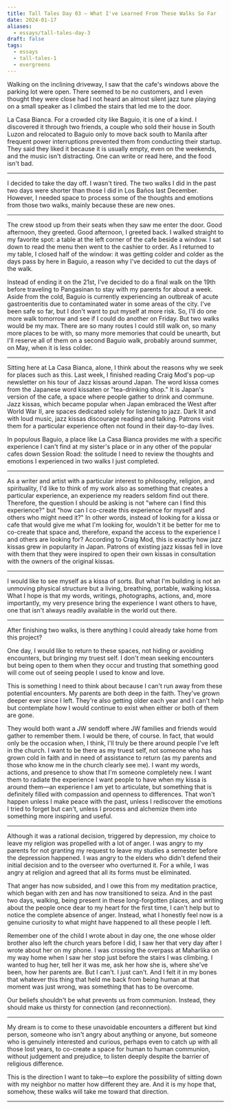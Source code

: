 ```yaml
---
title: Tall Tales Day 03 — What I've Learned From These Walks So Far
date: 2024-01-17
aliases:
  - essays/tall-tales-day-3
draft: false
tags:
  - essays
  - tall-tales-1
  - evergreens
---
```

Walking on the inclining driveway, I saw that the cafe's windows above the parking lot were open. There seemed to be no customers, and I even thought they were close had I not heard an almost silent jazz tune playing on a small speaker as I climbed the stairs that led me to the door.

La Casa Bianca. For a crowded city like Baguio, it is one of a kind. I discovered it through two friends, a couple who sold their house in South Luzon and relocated to Baguio only to move back south to Manila after frequent power interruptions prevented them from conducting their startup. They said they liked it because it is usually empty, even on the weekends, and the music isn't distracting. One can write or read here, and the food isn't bad.
***
I decided to take the day off. I wasn't tired. The two walks I did in the past two days were shorter than those I did in Los Baños last December. However, I needed space to process some of the thoughts and emotions from those two walks, mainly because these are new ones.
***
The crew stood up from their seats when they saw me enter the door. Good afternoon, they greeted. Good afternoon, I greeted back. I walked straight to my favorite spot: a table at the left corner of the cafe beside a window. I sat down to read the menu then went to the cashier to order. As I returned to my table, I closed half of the window: it was getting colder and colder as the days pass by here in Baguio, a reason why I've decided to cut the days of the walk.

Instead of ending it on the 21st, I've decided to do a final walk on the 19th before traveling to Pangasinan to stay with my parents for about a week. Aside from the cold, Baguio is currently experiencing an outbreak of acute gastroenteritis due to contaminated water in some areas of the city. I've been safe so far, but I don't want to put myself at more risk. So, I'll do one more walk tomorrow and see if I could do another on Friday. But two walks would be my max. There are so many routes I could still walk on, so many more places to be with, so many more memories that could be unearth, but I'll reserve all of them on a second Baguio walk, probably around summer, on May, when it is less colder.
***
Sitting here at La Casa Bianca, alone, I think about the reasons why we seek for places such as this. Last week, I finished reading Craig Mod's pop-up newsletter on his tour of Jazz kissas around Japan. The word kissa comes from the Japanese word kissaten or "tea-drinking shop." It is Japan's version of the cafe, a space where people gather to drink and commune. Jazz kissas, which became popular when Japan embraced the West after World War II, are spaces dedicated solely for listening to jazz. Dark lit and with loud music, jazz kissas discourage reading and talking. Patrons visit them for a particular experience often not found in their day-to-day lives.

In populous Baguio, a place like La Casa Bianca provides me with a specific experience I can't find at my sister's place or in any other of the popular cafes down Session Road: the solitude I need to review the thoughts and emotions I experienced in two walks I just completed.
***
As a writer and artist with a particular interest to philosophy, religion, and spirituality, I'd like to think of my work also as something that creates a particular experience, an experience my readers seldom find out there. Therefore, the question I should be asking is not "where can I find this experience?" but "how can I co-create this experience for myself and others who might need it?" In other words, instead of looking for a kissa or cafe that would give me what I'm looking for, wouldn't it be better for me to co-create that space and, therefore, expand the access to the experience I and others are looking for? According to Craig Mod, this is exactly how jazz kissas grew in popularity in Japan. Patrons of existing jazz kissas fell in love with them that they were inspired to open their own kissas in consultation with the owners of the original kissas.
***
I would like to see myself as a kissa of sorts. But what I'm building is not an unmoving physical structure but a living, breathing, portable, walking kissa. What I hope is that my words, writings, photographs, actions, and, more importantly, my very presence bring the experience I want others to have, one that isn't always readily available in the world out there.
***
After finishing two walks, is there anything I could already take home from this project? 

One day, I would like to return to these spaces, not hiding or avoiding encounters, but bringing my truest self. I don't mean seeking encounters but being open to them when they occur and trusting that something good will come out of seeing people I used to know and love.

This is something I need to think about because I can't run away from these potential encounters. My parents are both deep in the faith. They've grown deeper ever since I left. They're also getting older each year and I can't help but contemplate how I would continue to exist when either or both of them are gone.

They would both want a JW sendoff where JW families and friends would gather to remember them. I would be there, of course. In fact, that would only be the occasion when, I think, I'll truly be there around people I've left in the church. I want to be there as my truest self, not someone who has grown cold in faith and in need of assistance to return (as my parents and those who know me in the church clearly see me). I want my words, actions, and presence to show that I'm someone completely new. I want them to radiate the experience I want people to have when my kissa is around them—an experience I am yet to articulate, but something that is definitely filled with compassion and openness to differences. That won't happen unless I make peace with the past, unless I rediscover the emotions I tried to forget but can't, unless I process and alchemize them into something more inspiring and useful.
***
Although it was a rational decision, triggered by depression, my choice to leave my religion was propelled with a lot of anger. I was angry to my parents for not granting my request to leave my studies a semester before the depression happened. I was angry to the elders who didn't defend their initial decision and to the overseer who overturned it. For a while, I was angry at religion and agreed that all its forms must be eliminated.

That anger has now subsided, and I owe this from my meditation practice, which began with zen and has now transitioned to seiza. And in the past two days, walking, being present in these long-forgotten places, and writing about the people once dear to my heart for the first time, I can't help but to notice the complete absence of anger. Instead, what I honestly feel now is a genuine curiosity to what might have happened to all these people I left.

Remember one of the child I wrote about in day one, the one whose older brother also left the church years before I did, I saw her that very day after I wrote about her on my phone. I was crossing the overpass at Maharlika on my way home when I saw her stop just before the stairs I was climbing. I wanted to hug her, tell her it was me, ask her how she is, where she've been, how her parents are. But I can't. I just can't. And I felt it in my bones that whatever this thing that held me back from being human at that moment was just wrong, was something that has to be overcome.

Our beliefs shouldn't be what prevents us from communion. Instead, they should make us thirsty for connection (and reconnection).
***
My dream is to come to these unavoidable encounters a different but kind person, someone who isn't angry about anything or anyone, but someone who is genuinely interested and curious, perhaps even to catch up with all those lost years, to co-create a space for human to human communion, without judgement and prejudice, to listen deeply despite the barrier of religious difference.

This is the direction I want to take—to explore the possibility of sitting down with my neighbor no matter how different they are. And it is my hope that, somehow, these walks will take me toward that direction.
***
